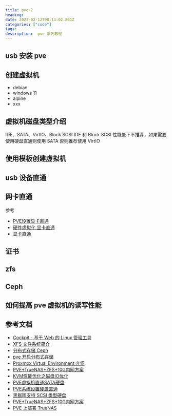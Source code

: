 ```yaml
---
title: pve-2
heading:  
date: 2023-02-12T08:13:02.861Z
categories: ["code"]
tags: 
description:  pve 系列教程
---
```


## usb 安装 pve

## 创建虚拟机
- debian
- windows 11
- alpine
- xxx

## 虚拟机磁盘类型介绍
 IDE、SATA、VirtIO、Block SCSI 
IDE 和 Block SCSI  性能低下不推荐，如果需要使用硬盘直通则使用 SATA 否则推荐使用 VirtIO



## 使用模板创建虚拟机


## usb 设备直通

## 网卡直通
参考
- [PVE设置显卡直通](https://www.wangsansan.com/archives/181/)
- [硬件虚拟化 显卡直通](https://www.wangsansan.com/archives/181/)
- [显卡直通](https://github.com/firemakergk/aquar-build-helper/blob/master/details/pve%E8%99%9A%E6%8B%9F%E6%9C%BA%E8%AE%BE%E7%BD%AE%E5%8F%8A%E7%8B%AC%E6%98%BE%E7%9B%B4%E9%80%9A.md#%E5%87%86%E5%A4%87)

## 证书


## zfs 

## Ceph

## 如何提高 pve 虚拟机的读写性能


## 参考文档
- [Cockpit - 基于 Web 的 Linux 管理工具](https://www.hangge.com/blog/cache/detail_3024.html)
- [XFS 文件系统简介](https://www.cnblogs.com/orange-CC/p/12711078.html)
- [分布式存储 Ceph](https://www.infoq.cn/article/brjtisyrudhgec4odexh)
- [ pve 开启分布式存储](https://www.cnblogs.com/varden/p/15209401.html)
- [Proxmox Virtual Environment 介绍 ](https://www.cnblogs.com/varden/p/15193466.html)
- [PVE+TrueNAS+ZFS+10G内网方案](https://foxi.buduanwang.vip/virtualization/pve/1183.html/)
- [KVM性能优化之磁盘IO优化](https://www.cnblogs.com/tcicy/p/10193613.html)
- [PVE虚拟机直通SATA硬盘](https://v2rayssr.com/pve-nas.html)
- [PVE系统设置硬盘直通](https://foxi.buduanwang.vip/virtualization/1754.html/)
- [黑群晖支持 SCSI 类型硬盘](https://www.jianshu.com/p/e358dfd654e9)
- [PVE+TrueNAS+ZFS+10G内网方案](https://foxi.buduanwang.vip/virtualization/pve/1183.html/)
- [PVE 上部署 TrueNAS](https://www.cnblogs.com/Pyrokine/p/14646478.html)
